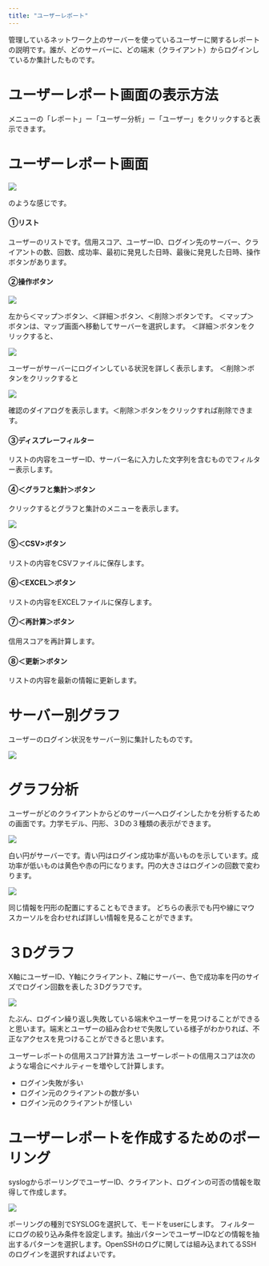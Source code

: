 ```yaml
---
title: "ユーザーレポート"
---
```


管理しているネットワーク上のサーバーを使っているユーザーに関するレポートの説明です。誰が、どのサーバーに、どの端末（クライアント）からログインしているか集計したものです。


# ユーザーレポート画面の表示方法
メニューの「レポート」ー「ユーザー分析」ー「ユーザー」をクリックすると表示できます。

# ユーザーレポート画面

![](/images/books/twsnmpfc-manual/picture_pc_3516e439b8651e4e105fabdf80ae1932.png)

のような感じです。

#### ①リスト
ユーザーのリストです。信用スコア、ユーザーID、ログイン先のサーバー、クライアントの数、回数、成功率、最初に発見した日時、最後に発見した日時、操作ボタンがあります。

#### ②操作ボタン

![](/images/books/twsnmpfc-manual/picture_pc_8238900c06b6d92016d2ecacc8f99181.png)

左から＜マップ＞ボタン、＜詳細＞ボタン、＜削除＞ボタンです。
＜マップ＞ボタンは、マップ画面へ移動してサーバーを選択します。
＜詳細＞ボタンをクリックすると、

![](/images/books/twsnmpfc-manual/picture_pc_ae6d2d518ee0a7cbb98b651621ecac4c.png)

ユーザーがサーバーにログインしている状況を詳しく表示します。
＜削除＞ボタンをクリックすると

![](/images/books/twsnmpfc-manual/picture_pc_809f169e2b278167da4037756557a4a0.png)

確認のダイアログを表示します。＜削除＞ボタンをクリックすれば削除できます。

#### ③ディスプレーフィルター
リストの内容をユーザーID、サーバー名に入力した文字列を含むものでフィルター表示します。

#### ④＜グラフと集計＞ボタン
クリックするとグラフと集計のメニューを表示します。

![](/images/books/twsnmpfc-manual/picture_pc_ea5d519fc4de1c1cdbc79047f7c92378.png)


#### ⑤＜CSV>ボタン
リストの内容をCSVファイルに保存します。

#### ⑥＜EXCEL＞ボタン
リストの内容をEXCELファイルに保存します。

#### ⑦＜再計算＞ボタン
信用スコアを再計算します。

#### ⑧＜更新＞ボタン
リストの内容を最新の情報に更新します。

# サーバー別グラフ
ユーザーのログイン状況をサーバー別に集計したものです。

![](/images/books/twsnmpfc-manual/picture_pc_2208bb5a13588127cdde9b8515cc86d3.png)

# グラフ分析
ユーザーがどのクライアントからどのサーバーへログインしたかを分析するための画面です。力学モデル、円形、３Dの３種類の表示ができます。

![](/images/books/twsnmpfc-manual/picture_pc_3ce6a13df73f8462a24d4839ebc782b1.png)

白い円がサーバーです。青い円はログイン成功率が高いものを示しています。成功率が低いものは黄色や赤の円になります。円の大きさはログインの回数で変わります。

![](/images/books/twsnmpfc-manual/picture_pc_8b6779dedaf6646ef5c2b3e1274e8abb.png)

同じ情報を円形の配置にすることもできます。
どちらの表示でも円や線にマウスカーソルを合わせれば詳しい情報を見ることができます。

# ３Dグラフ

X軸にユーザーID、Y軸にクライアント、Z軸にサーバー、色で成功率を円のサイズでログイン回数を表した３Dグラフです。

![](/images/books/twsnmpfc-manual/picture_pc_6265cbb90d21fd97f9afa8f7e0104aff.png)

たぶん、ログイン繰り返し失敗している端末やユーザーを見つけることができると思います。端末とユーザーの組み合わせで失敗している様子がわかりれば、不正なアクセスを見つけることができると思います。

ユーザーレポートの信用スコア計算方法
ユーザーレポートの信用スコアは次のような場合にペナルティーを増やして計算します。

- ログイン失敗が多い
- ログイン元のクライアントの数が多い
- ログイン元のクライアントが怪しい

# ユーザーレポートを作成するためのポーリング
syslogからポーリングでユーザーID、クライアント、ログインの可否の情報を取得して作成します。

![](/images/books/twsnmpfc-manual/picture_pc_5489424b83032691745106d85cba7246.png)

ポーリングの種別でSYSLOGを選択して、モードをuserにします。
フィルターにログの絞り込み条件を設定します。抽出パターンでユーザーIDなどの情報を抽出するパターンを選択します。OpenSSHのログに関しては組み込まれてるSSHのログインを選択すればよいです。

